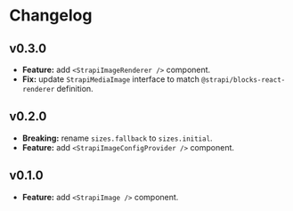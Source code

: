 # Changelog

## v0.3.0

- **Feature:** add `<StrapiImageRenderer />` component.
- **Fix:** update `StrapiMediaImage` interface to match `@strapi/blocks-react-renderer` definition.

## v0.2.0

- **Breaking:** rename `sizes.fallback` to `sizes.initial`.
- **Feature:** add `<StrapiImageConfigProvider />` component.

## v0.1.0

- **Feature:** add `<StrapiImage />` component.
